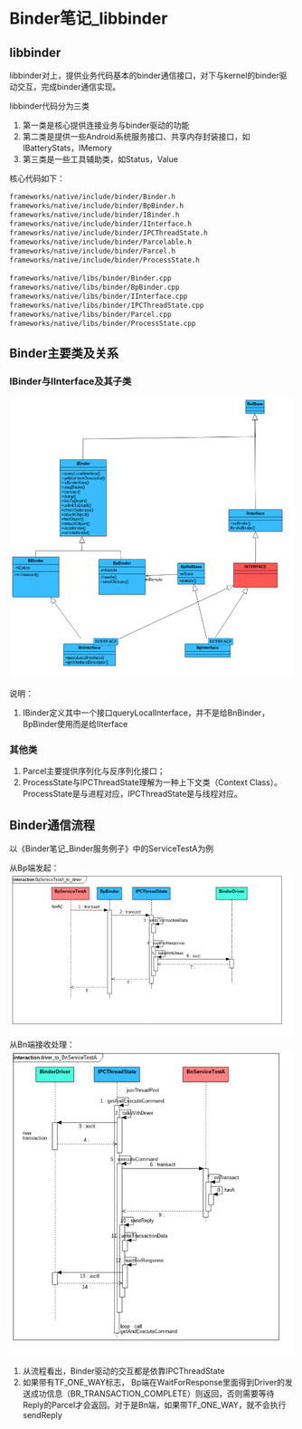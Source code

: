 # Binder笔记_libbinder

## libbinder

libbinder对上，提供业务代码基本的binder通信接口，对下与kernel的binder驱动交互，完成binder通信实现。

libbinder代码分为三类
1. 第一类是核心提供连接业务与binder驱动的功能
2. 第二类是提供一些Android系统服务接口、共享内存封装接口，如IBatteryStats，IMemory
3. 第三类是一些工具辅助类，如Status，Value

核心代码如下：
```
frameworks/native/include/binder/Binder.h
frameworks/native/include/binder/BpBinder.h
frameworks/native/include/binder/IBinder.h
frameworks/native/include/binder/IInterface.h
frameworks/native/include/binder/IPCThreadState.h
frameworks/native/include/binder/Parcelable.h
frameworks/native/include/binder/Parcel.h
frameworks/native/include/binder/ProcessState.h

frameworks/native/libs/binder/Binder.cpp
frameworks/native/libs/binder/BpBinder.cpp
frameworks/native/libs/binder/IInterface.cpp
frameworks/native/libs/binder/IPCThreadState.cpp
frameworks/native/libs/binder/Parcel.cpp
frameworks/native/libs/binder/ProcessState.cpp
```


## Binder主要类及关系

### IBinder与IInterface及其子类

![](pic/binder_class.png)


说明：
1. IBinder定义其中一个接口queryLocalInterface，并不是给BnBinder，BpBinder使用而是给IIterface

### 其他类

1. Parcel主要提供序列化与反序列化接口；
2. ProcessState与IPCThreadState理解为一种上下文类（Context Class）。ProcessState是与进程对应，IPCThreadState是与线程对应。



## Binder通信流程

以《Binder笔记_Binder服务例子》中的ServiceTestA为例

从Bp端发起：
![](pic/BpServiceTestA_to_driver.png)
从Bn端接收处理：
![](pic/driver_to_BnServiceTestA.png)

1. 从流程看出，Binder驱动的交互都是依靠IPCThreadState
2. 如果带有TF_ONE_WAY标志， Bp端在WaitForResponse里面得到Driver的发送成功信息（BR_TRANSACTION_COMPLETE）则返回，否则需要等待Reply的Parcel才会返回。对于是Bn端，如果带TF_ONE_WAY，就不会执行sendReply

